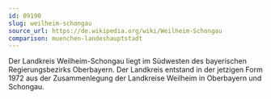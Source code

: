```yaml
---
id: 09190
slug: weilheim-schongau
source_url: https://de.wikipedia.org/wiki/Weilheim-Schongau
comparison: muenchen-landeshauptstadt
---
```


Der Landkreis Weilheim-Schongau liegt im Südwesten des bayerischen Regierungsbezirks Oberbayern. Der Landkreis entstand in der jetzigen Form 1972 aus der Zusammenlegung der Landkreise Weilheim in Oberbayern und Schongau.
